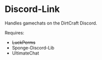 # Discord-Link
Handles gamechats on the DirtCraft Discord.

Requires:
- ~~LuckPerms~~
- Sponge-Discord-Lib
- UltimateChat

